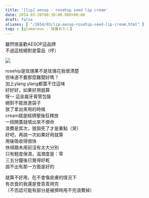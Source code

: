 ```yaml
---
title: '[lip] aesop - rosehip seed lip cream'
date: 2014-03-28T08:30:00.000+08:00
draft: false
aliases: [ "/2014/03/lip-aesop-rosehip-seed-lip-cream.html" ]
tags : [glamorous - 保養おたく]
---
```


雖然很喜歡AESOP這品牌  
不過這枝絕對是雷品（哼）  

[![](https://2.bp.blogspot.com/-rkF7MojN3Uk/XDCxa4E1_cI/AAAAAAAAEQI/DlCdR9F0HzAsbzvI46bt8kOTFKKH1a3ZQCLcBGAs/s640/66.jpg)](https://2.bp.blogspot.com/-rkF7MojN3Uk/XDCxa4E1_cI/AAAAAAAAEQI/DlCdR9F0HzAsbzvI46bt8kOTFKKH1a3ZQCLcBGAs/s1600/66.jpg)

rosehip是玫瑰果不是玫瑰花我很清楚  
但味道不要那麼難聞好嗎？  
加上ylang ylang都蓋不住這味  
好好好，如果好用就算  
呀～ 這金屬牙膏管包裝  
絕對不能放進袋子  
放了拿出來用的時候  
cream就是經擠壓後狂釋放  
一扭開蓋就噴出來不償命  
浪費是其次，狼狽死了才是重點（哭）  
好吧，再說一次如果好用就算  
用後吸收得很快  
快得跟未用前沒有太大分別  
只有輕度保濕，滋潤度是：零  
三五分鐘後已覺得好乾  
說不出有那一方面是好的  
  
就算不好用，在不會傷皮膚的情況下  
有衣食的我還是會乖乖用完  
（不否認可能有部分是被擠時用不完浪費掉）